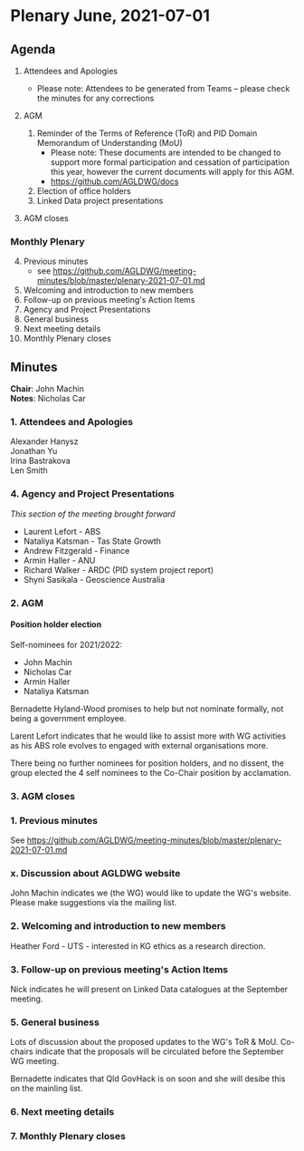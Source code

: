 # Plenary June, 2021-07-01

## Agenda

1. Attendees and Apologies
    * Please note: Attendees to be generated from Teams – please check the minutes for any corrections

2. AGM
    1. Reminder of the Terms of Reference (ToR) and PID Domain Memorandum of Understanding (MoU)
        * Please note: These documents are intended to be changed to support more formal participation and cessation of participation this year, however the current documents will apply for this AGM.
        * https://github.com/AGLDWG/docs
    2. Election of office holders
    3. Linked Data project presentations
3. AGM closes

### Monthly Plenary
4. Previous minutes
    * see <https://github.com/AGLDWG/meeting-minutes/blob/master/plenary-2021-07-01.md>
5. Welcoming and introduction to new members
6. Follow-up on previous meeting's Action Items
7. Agency and Project Presentations
8. General business 
9. Next meeting details
10. Monthly Plenary closes

## Minutes

**Chair**: John Machin  
**Notes**: Nicholas Car  

### 1. Attendees and Apologies

Alexander Hanysz  
Jonathan Yu  
Irina Bastrakova  
Len Smith  

### 4. Agency and Project Presentations
_This section of the meeting brought forward_

* Laurent Lefort - ABS
* Nataliya Katsman - Tas State Growth
* Andrew Fitzgerald - Finance
* Armin Haller - ANU
* Richard Walker - ARDC (PID system project report)
* Shyni Sasikala - Geoscience Australia 

### 2. AGM

#### Position holder election
Self-nominees for 2021/2022:
* John Machin
* Nicholas Car
* Armin Haller
* Nataliya Katsman

Bernadette Hyland-Wood promises to help but not nominate formally, not being a government employee.  

Larent Lefort indicates that he would like to assist more with WG activities as his ABS role evolves to engaged with external organisations more.

There being no further nominees for position holders, and no dissent, the group elected the 4 self nominees to the Co-Chair position by acclamation.


### 3. AGM closes

### 1. Previous minutes
See <https://github.com/AGLDWG/meeting-minutes/blob/master/plenary-2021-07-01.md>

### x. Discussion about AGLDWG website
John Machin indicates we (the WG) would like to update the WG's website. Please make suggestions via the mailing list.

### 2. Welcoming and introduction to new members

Heather Ford - UTS - interested in KG ethics as a research direction.  


### 3. Follow-up on previous meeting's Action Items

Nick indicates he will present on Linked Data catalogues at the September meeting.


### 5. General business 

Lots of discussion about the proposed updates to the WG's ToR & MoU. Co-chairs indicate that the proposals will be circulated before the September WG meeting.

Bernadette indicates that Qld GovHack is on soon and she will desibe this on the mainling list.

### 6. Next meeting details

### 7. Monthly Plenary closes
